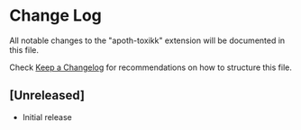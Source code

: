 # Change Log
All notable changes to the "apoth-toxikk" extension will be documented in this file.

Check [Keep a Changelog](http://keepachangelog.com/) for recommendations on how to structure this file.

## [Unreleased]
- Initial release
